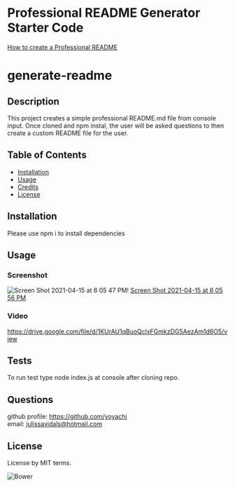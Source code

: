 # Professional README Generator Starter Code

[How to create a Professional README](./readme-guide.md)


# generate-readme 

  ## Description 
  
  This project creates a simple professional README.md file from console input. Once cloned and npm instal, the user will be asked questions to then create a custom README file for the user.
  
  ## Table of Contents
  
  
  * [Installation](#installation)
  * [Usage](#usage)
  * [Credits](#credits)
  * [License](#license)
  
  
  ## Installation
  
  Please use npm i to install dependencies
  
  ## Usage 
  
  ### Screenshot
  
  ![Screen Shot 2021-04-15 at 6 05 47 PM](https://user-images.githubusercontent.com/69886471/114970000-27a22c80-9e3f-11eb-91ab-3b7b6daefb8b.png)!
  [Screen Shot 2021-04-15 at 6 05 56 PM](https://user-images.githubusercontent.com/69886471/114970003-2bce4a00-9e3f-11eb-8b4f-4dfac8ec72f4.png)

  ### Video
  
  https://drive.google.com/file/d/1KUrAU1qBuoQclxFGmkzDG5AezAm1d6O5/view
  
  ## Tests
  
  To run test type node index.js at console after cloning repo.

  ## Questions 
  github profile:  <a href="https://github.com/yoyachi">https://github.com/yoyachi</a> <br>
  email: julissavidals@hotmail.com 

  ## License
  
  License by MIT terms.

  ![Bower](https://img.shields.io/bower/l/MI)
  
  
